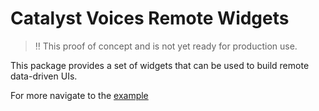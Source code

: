 # Catalyst Voices Remote Widgets

> ‼️ This proof of concept and is not yet ready for production use.

This package provides a set of widgets that can be used to build remote data-driven UIs.

For  more navigate to the
[example](/catalyst_voices/packages/catalyst_voices_remote_widgets/example/README.md)
